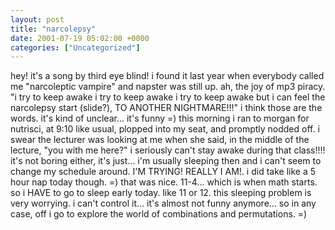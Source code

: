 ```yaml
---
layout: post
title: "narcolepsy"
date: 2001-07-19 05:02:00 +0000
categories: ["Uncategorized"]
---
```


hey! it's a song by third eye blind! i found it last year when everybody called me "narcoleptic vampire" and napster was still up. ah, the joy of mp3 piracy. "i try to keep awake i try to keep awake i try to keep awake but i can feel the narcolepsy start (slide?), TO ANOTHER NIGHTMARE!!!" 
i think those are the words. it's kind of unclear... it's funny =)
this morning i ran to morgan for nutrisci, at 9:10 like usual, plopped into my seat, and promptly nodded off. i swear the lecturer was looking at me when she said, in the middle of the lecture, "you with me here?" i seriously can't stay awake during that class!!!! it's not boring either, it's just... i'm usually sleeping then and i can't seem to change my schedule around. I'M TRYING! REALLY I AM!. i did take like a 5 hour nap today though. =) that was nice. 11-4... which is when math starts. 
so i HAVE to go to sleep early today. like 11 or 12. this sleeping problem is very worrying. i can't control it... it's almost not funny anymore...
so in any case, off i go to explore the world of combinations and permutations. =)